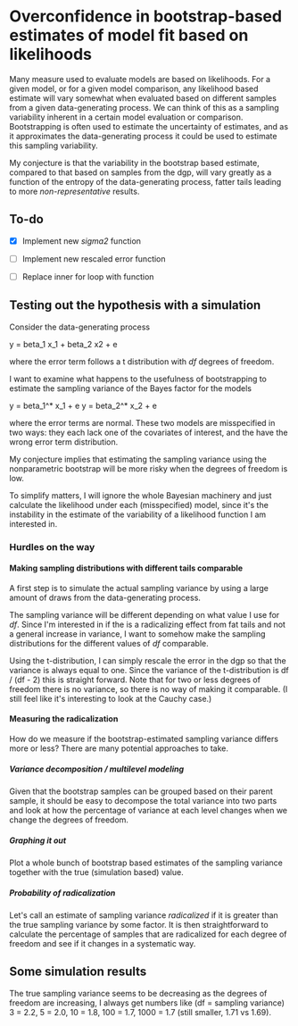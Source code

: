 # Overconfidence in bootstrap-based estimates of model fit based on likelihoods

Many measure used to evaluate models are based on likelihoods. For a given model, or for a given model comparison, any likelihood based estimate will vary somewhat when evaluated based on different samples from a given data-generating process. We can think of this as a sampling variability inherent in a certain model evaluation or comparison. Bootstrapping is often used to estimate the uncertainty of estimates, and as it approximates the data-generating process it could be used to estimate this sampling variability.

My conjecture is that the variability in the bootstrap based estimate, compared to that based on samples from the dgp, will vary greatly as a function of the entropy of the data-generating process, fatter tails leading to more *non-representative* results.

## To-do

- [x] Implement new *sigma2* function
- [ ] Implement new rescaled error function
- [ ] Replace inner for loop with function


## Testing out the hypothesis with a simulation

Consider the data-generating process

y = beta_1 x_1 + beta_2 x2 + e

where the error term follows a t distribution with *df* degrees of freedom.

I want to examine what happens to the usefulness of bootstrapping to estimate the sampling variance of the Bayes factor for the models

y = beta_1^* x_1 + e
y = beta_2^* x_2 + e

where the error terms are normal. These two models are misspecified in two ways: they each lack one of the covariates of interest, and the have the wrong error term distribution.

My conjecture implies that estimating the sampling variance using the nonparametric bootstrap will be more risky when the degrees of freedom is low.

To simplify matters, I will ignore the whole Bayesian machinery and just calculate the likelihood under each (misspecified) model, since it's the instability in the estimate of the variability of a likelihood function I am interested in.

### Hurdles on the way

#### Making sampling distributions with different tails comparable

A first step is to simulate the actual sampling variance by using a large amount of draws from the data-generating process.

The sampling variance will be different depending on what value I use for *df*. Since I'm interested in if the is a radicalizing effect from fat tails and not a general increase in variance, I want to somehow make the sampling distributions for the different values of *df* comparable.

Using the t-distribution, I can simply rescale the error in the dgp so that the variance is always equal to one. Since the variance of the t-distribution is df / (df - 2) this is straight forward. Note that for two or less degrees of freedom there is no variance, so there is no way of making it comparable. (I still feel like it's interesting to look at the Cauchy case.)

#### Measuring the radicalization

How do we measure if the bootstrap-estimated sampling variance differs more or less? There are many potential approaches to take.

##### Variance decomposition / multilevel modeling

Given that the bootstrap samples can be grouped based on their parent sample, it should be easy to decompose the total variance into two parts and look at how the percentage of variance at each level changes when we change the degrees of freedom.

##### Graphing it out

Plot a whole bunch of bootstrap based estimates of the sampling variance together with the true (simulation based) value.

##### Probability of radicalization

Let's call an estimate of sampling variance *radicalized* if it is greater than the true sampling variance by some factor. It is then straightforward to calculate the percentage of samples that are radicalized for each degree of freedom and see if it changes in a systematic way.


## Some simulation results

The true sampling variance seems to be decreasing as the degrees of freedom are increasing, I always get numbers like
(df = sampling variance) 3 = 2.2, 5 = 2.0, 10 = 1.8, 100 = 1.7, 1000 = 1.7 (still smaller, 1.71 vs 1.69).


